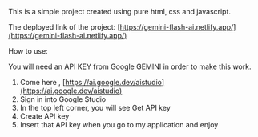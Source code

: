 This is a simple project created using pure html, css and javascript.

The deployed link of the project: [https://gemini-flash-ai.netlify.app/](https://gemini-flash-ai.netlify.app/)

How to use:

You will need an API KEY from Google GEMINI in order to make this work.

1. Come here , [https://ai.google.dev/aistudio](https://ai.google.dev/aistudio)
2. Sign in into Google Studio
3. In the top left corner, you will see Get API key
4. Create API key
5. Insert that API key when you go to my application and enjoy 
